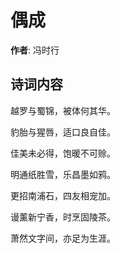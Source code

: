 # 偶成

**作者**: 冯时行

## 诗词内容

越罗与蜀锦，被体何其华。

豹胎与猩唇，适口良自佳。

佳美未必得，饱暖不可赊。

明通纸胜雪，乐昌墨如鸦。

更招南浦石，四友相宠加。

谩薰新宁香，时烹固陵茶。

萧然文字间，亦足为生涯。

